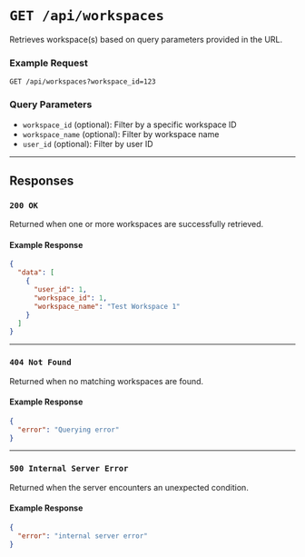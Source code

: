 # `GET /api/workspaces`

Retrieves workspace(s) based on query parameters provided in the URL.

### Example Request
```
GET /api/workspaces?workspace_id=123
```

### Query Parameters
- `workspace_id` (optional): Filter by a specific workspace ID  
- `workspace_name` (optional): Filter by workspace name  
- `user_id` (optional): Filter by user ID 

---

## Responses

### `200 OK`
Returned when one or more workspaces are successfully retrieved.

#### Example Response
```json
{
  "data": [
    {
      "user_id": 1,
      "workspace_id": 1,
      "workspace_name": "Test Workspace 1"
    }
  ]
}
```

---

### `404 Not Found`
Returned when no matching workspaces are found.

#### Example Response
```json
{
  "error": "Querying error"
}
```

---

### `500 Internal Server Error`
Returned when the server encounters an unexpected condition.

#### Example Response
```json
{
  "error": "internal server error"
}
```